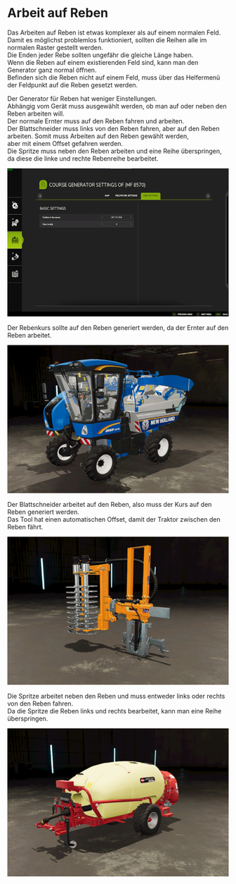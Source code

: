 # Arbeit auf Reben
  
Das Arbeiten auf Reben ist etwas komplexer als auf einem normalen Feld.  
Damit es möglichst problemlos funktioniert, sollten die Reihen alle im normalen Raster gestellt werden.  
Die Enden jeder Rebe sollten ungefähr die gleiche Länge haben.  
Wenn die Reben auf einem existierenden Feld sind, kann man den Generator ganz normal öffnen.  
Befinden sich die Reben nicht auf einem Feld, muss über das Helfermenü der Feldpunkt auf die Reben gesetzt werden.  

  
Der Generator für Reben hat weniger Einstellungen.  
Abhängig vom Gerät muss ausgewählt werden, ob man auf oder neben den Reben arbeiten will.  
Der normale Ernter muss auf den Reben fahren und arbeiten.  
Der Blattschneider muss links von den Reben fahren, aber auf den Reben arbeiten. Somit muss Arbeiten auf den Reben gewählt werden,  
aber mit einem Offset gefahren werden.  
Die Spritze muss neben den Reben arbeiten und eine Reihe überspringen, da diese die linke und rechte Rebenreihe bearbeitet.  

![Image](../assets/images/vineworkgen_0_0_765_510.png)
  
Der Rebenkurs sollte auf den Reben generiert werden, da der Ernter auf den Reben arbeitet.  

![Image](../assets/images/vineworkharvest_0_0_765_510.png)
  
Der Blattschneider arbeitet auf den Reben, also muss der Kurs auf den Reben generiert werden.  
Das Tool hat einen automatischen Offset, damit der Traktor zwischen den Reben fährt.  

![Image](../assets/images/vineworkpruner_0_0_765_510.png)
  
Die Spritze arbeitet neben den Reben und muss entweder links oder rechts von den Reben fahren.  
Da die Spritze die Reben links und rechts bearbeitet, kann man eine Reihe überspringen.  

![Image](../assets/images/vineworkspray_0_0_765_510.png)